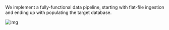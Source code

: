 We implement a fully-functional data pipeline, starting with flat-file ingestion and ending up with populating the target database.

![img](https://github.com/ntigkaris/xcv/assets/87975862/6ab2e8b6-5473-4562-9a2f-a53653cc93e1)
